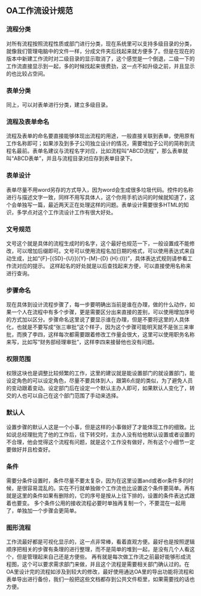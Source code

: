 
## OA工作流设计规范

### 流程分类

对所有流程按照流程性质或部门进行分类，现在系统里可以支持多级目录的分类，就像我们管理电脑中的文件一样，分成文件夹后找起来就方便多了。但是在现在的版本中新建工作流时对二级目录的显示取消了，这个感觉是一个倒退，二级一下的工作流直接显示到一起，多的时候找起来很费劲，这一点不如升级之前，并且显示的也比较占空间。

### 表单分类

同上，可以对表单进行分类，建立多级目录。

### 流程及表单命名

流程及表单的命名要直接能够体现出流程的用途，一般直接关联到表单，使用原有工作名称即可；如果涉及到多子公司独立设计的情况，需要增加子公司的简称到流程名最前。表单名建议与流程名字对应，比如流程叫“ABCD流程”，那么表单就叫“ABCD表单”，并且与流程目录对应存到表单目录下。

### 表单设计

表单尽量不用word另存的方式导入，因为word会生成很多垃圾代码。控件的名称进行与描述文字一致，同样不用写具体人，这个你用手机访问的时候就知道了，这个会单独写一篇，最近两天正在处理这样的问题。表单设计需要很多HTML的知识，多学点对这个工作流设计工作有很大好处。

### 文号规范

文号这个就是具体的流程生成时的名字，这个最好也规范一下，一般设置成不能修改，可以增加后缀即可。文号可以使用流程名加日期的格式，可以使用表达式来自动生成，比如“{F}-[{SD}-{U}]({Y}-{M}-{D} {H}:{I})”，具体表达式规则请参看工作流对应的提示。
这样起名的好处就是以后查找起来方便，可以直接使用名称来进行查询。

### 步骤命名

现在具体到设计流程步骤了，每一步要明确出当前是谁在办理，做的什么动作，如果一个人在流程中有多个步骤，更是需要区分出来直接的差别，可以使用增加序号的方式加以区分。步骤命名这里说了要显示谁在办理，但是不要将这里的人具体化，也就是不要写成“张三审批”这个样子，因为这个步骤可能明天就不是张三来审批，而换了李四，这样每次都需要跟着修改工作量会很大，这里可以使用职务名称来写，比如写“财务部经理审批”，这样李四来接替他也没有问题。

### 权限范围

权限这块也是调整比较频繁的工作，这里的建议就是能设置部门的就设置部门，能设定角色的可以设定角色，尽量不要具体到人，跟第6点提的类似，为了避免人员的变动跟着变动。设定部门后在设定一个默认主办人即可，如果默认人变化了，转交的人也可以自己在这个部门范围了手动来选择。

### 默认人

设置步骤的默认人这是一个小事，但是这样的小事做好了才能体现工作的细致。比如说总经理批完了他的工作后，往下转交时，主办人没有给他默认设置或者设置的不合理，他会觉得这个流程有问题，就是这个工作没有做好，所有这个小细节一定要做好并且检查好。

### 条件

需要分条件设置时，条件尽量不要太复杂，因为在这里设置and或者or条件多的时候，是很容易混乱的。实在不行就单独做个工作流也比设置这个条件要简单。再有就是这里的条件如果有删除的，它的序号是按从上往下排的，设置的条件表达式跟着也要变。
多个条件公用的接收流程必要时单独再复制一个，不要混在一起用了，单独加一个步骤会更简单。

### 图形流程

工作流最好都是可视化显示的，这一点非常棒，看着直观方便。最好也是按照逻辑顺序把相关的步骤有条理的进行整理，而不是简单的堆到一起，是没有几个人看这个，但是管理起来自己还是方便些。
再有就是每次做工作流之前最好能够形成流程图，这个可以要求需求部门来做，并且这个流程是需要相关部门确认过的。在OA里设计完的流程如涉及到较大的修改，最好使用通达OA里的导出功能将流程和表单导出进行备份，我们一般把这些文档都存到公共文件柜里，如果需要找的话也方便。

